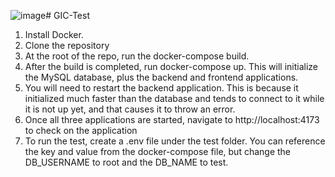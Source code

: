 ![image](https://github.com/user-attachments/assets/dfd94dc0-7836-4b53-980f-028b128e3b18)# GIC-Test
 
1. Install Docker.
2. Clone the repository
3. At the root of the repo, run the docker-compose build.
4. After the build is completed, run docker-compose up. This will initialize the MySQL database, plus the backend and frontend applications.
5. You will need to restart the backend application. This is because it initialized much faster than the database and tends to connect to it while it is not up yet, and that causes it to throw an error. 
6. Once all three applications are started, navigate to http://localhost:4173 to check on the application
7. To run the test, create a .env file under the test folder. You can reference the key and value from the docker-compose file, but change the DB_USERNAME to root and the DB_NAME to test.
